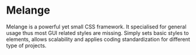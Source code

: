 Melange
=======

Melange is a powerful yet small CSS framework. It specialised for general usage thus most GUI related styles are
missing. Simply sets basic styles to elements, allows scalability and applies coding standardization for different
type of projects.
